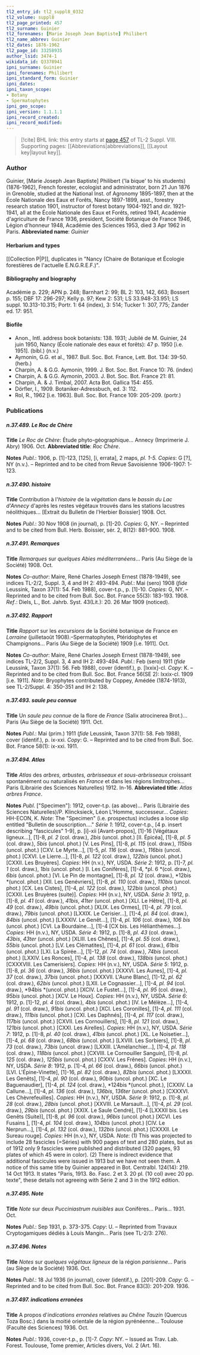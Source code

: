 ```yaml
---
tl2_entry_id: tl2_suppl8_0332
tl2_volume: suppl8
tl2_page_printed: 457
tl2_surname: Guinier
tl2_forenames: [Marie Joseph Jean Baptiste] Philibert
tl2_name_abbrev: Guinier
tl2_dates: 1876-1962
tl2_page_id: 33258935
author_lsid: 3474-1
wikidata_id: Q3378941
ipni_surname: Guinier
ipni_forenames: Philibert
ipni_standard_form: Guinier
ipni_dates: 
ipni_taxon_scope: 
- Botany
- Spermatophytes
ipni_geo_scope: 
ipni_version: 1.1.1.1
ipni_record_created: 
ipni_record_modified:
---
```



> [!cite] BHL link: this entry starts at [page 457](https://www.biodiversitylibrary.org/page/33258935) of TL-2 Suppl. VIII.
> Supporting pages: [[Abbreviations|abbreviations]], [[Layout key|layout key]].

### Author

Guinier, \[Marie Joseph Jean Baptiste\] Philibert ('la bique' to his students) (1876-1962), French forester, ecologist and administrator, born 21 Jun 1876 in Grenoble, studied at the National Inst. of Agronomy 1895-1897, then at the École Nationale des Eaux et Forêts, Nancy 1897-1899, asst., forestry research station 1901, instructor of forest botany 1904-1921 and dir. 1921-1941, all at the École Nationale des Eaux et Forêts, retired 1941, Académie d'agriculture de France 1936, president, Société Botanique de France 1946, Légion d'honneur 1948, Académie des Sciences 1953, died 3 Apr 1962 in Paris. 
**Abbreviated name**: *Guinier*

#### Herbarium and types

[[Collection P|P]], duplicates in "Nancy (Chaire de Botanique et Écologie forestières de l'actuelle E.N.G.R.E.F.)".

#### Bibliography and biography

Académie p. 229; APN p. 248; Barnhart 2: 99; BL 2: 103, 142, 663; Bossert p. 155; DBF 17: 296-297; Kelly p. 97; Kew 2: 531; LS 33.948-33.951; LS suppl. 10.313-10.315; Portr. 1: 64 (index), 3: 514; Tucker 1: 307, 775; Zander ed. 17: 951.

#### Biofile

- Anon., Intl. address book botanists: 138. 1931; Jubilé de M. Guinier, 24 juin 1950, Nancy (École nationale des eaux et forêts): 47 p. 1950 \[i.e. 1951\]. (bibl.) (n.v.)
- Aymonin, G.G. et al., 1987. Bull. Soc. Bot. France, Lett. Bot. 134: 39-50. (herb.)
- Charpin, A. & G.G. Aymonin, 1999. J. Bot. Soc. Bot. France 10: 76. (index)
- Charpin, A. & G.G. Aymonin, 2003. J. Bot. Soc. Bot. France 21: 81.
- Charpin, A. & J. Timbal, 2007. Acta Bot. Gallica 154: 455.
- Dörfler, I., 1909. Botaniker-Adressbuch, ed. 3: 112.
- Rol, R., 1962 \[i.e. 1963\]. Bull. Soc. Bot. France 109: 205-209. (portr.)

### Publications

##### n.37.489. Le Roc de Chère

**Title**
*Le Roc de Chère*: Étude phyto-géographique... Annecy (Imprimerie J. Abry) 1906. Oct.
**Abbreviated title**: *Roc Chère*.

**Notes**
*Publ*.: 1906, p. \[1\]-123, \[125\], \[i, errata\], 2 maps, *pl. 1-5. Copies*: G \[?\], NY (n.v.). – Reprinted and to be cited from Revue Savoisienne 1906-1907: 1-123.

##### n.37.490. histoire

**Title**
Contribution à l'*histoire* de la *végétation* dans le *bassin du Lac d'Annecy* d'après les restes végétaux trouvés dans les stations lacustres néolithiques... \[Extrait du Bulletin de l'Herbier Boissier\] 1908. Oct.

**Notes**
*Publ*.: 30 Nov 1908 (in journal), p. \[1\]-20. *Copies*: G, NY. – Reprinted and to be cited from Bull. Herb. Boissier, sér. 2, 8(12): 881-900. 1908.

##### n.37.491. Remarques

**Title**
*Remarques* sur *quelques Abies méditerranéens*... Paris (Au Siège de la Société) 1908. Oct.

**Notes**
*Co-author*: Maire, René Charles Joseph Ernest (1878-1949), see indices TL-2/2, Suppl. 3, 4 and IH 2: 493-494.
*Publ*.: Mai (sero) 1908 (*fide* Leussink, Taxon 37(1): 54. Feb 1988), cover-t.p., p. \[1\]-10. *Copies*: G, NY. – Reprinted and to be cited from Bull. Soc. Bot. France 55(3): 183-193. 1908.
*Ref*.: Diels, L., Bot. Jahrb. Syst. 43(Lit.): 20. 26 Mar 1909 (noticed).

##### n.37.492. Rapport

**Title**
*Rapport* sur les *excursions* de la Société botanique de France en *Lorraine* (juilletaoût 1908).–Spermatophytes, Ptéridophytes et Champignons... Paris (Au Siège de la Société) 1909 \[i.e. 1911\]. Oct.

**Notes**
*Co-author*: Maire, René Charles Joseph Ernest (1878-1949), see indices TL-2/2, Suppl. 3, 4 and IH 2: 493-494.
*Publ*.: Feb (sero) 1911 (*fide* Leussink, Taxon 37(1): 56. Feb 1988), cover (identif.), p. \[lxxix\]-cl. *Copy*: K. – Reprinted and to be cited from Bull. Soc. Bot. France 56(SE 2): lxxix-cl. 1909 \[i.e. 1911\].
*Note*: Bryophytes contributed by Coppey, Amédée (1874-1913), see TL-2/Suppl. 4: 350-351 and IH 2: 138.

##### n.37.493. saule peu connue

**Title**
Un *saule peu connue* de la flore de *France* (Salix atrocinerea Brot.)... Paris (Au Siège de la Société) 1911. Oct.

**Notes**
*Publ*.: Mai (prim.) 1911 (*fide* Leussink, Taxon 37(1): 58. Feb 1988), cover (identif.), p. ix-xxi. *Copy*: G. – Reprinted and to be cited from Bull. Soc. Bot. France 58(1): ix-xxi. 1911.

##### n.37.494. Atlas

**Title**
*Atlas* des *arbres, arbustes, arbrisseaux et sous-arbrisseaux* croissant spontanément ou naturalisés en *France* et dans les régions limitrophes... Paris (Librairie des Sciences Naturelles) 1912. In-16.
**Abbreviated title**: *Atlas arbres France*.

**Notes**
*Publ*. \["Specimen"\]: 1912, cover-t.p. (as above)... Paris (Librairie des Sciences Naturelles)/P. Klincksieck, Léon L'Homme, successeur... *Copies*: HH-ECON, K.
*Note*: The "Specimen" (i.e. prospectus) includes a loose slip entitled "Bulletin de souscription...."
*Série 1*: 1912, cover-t.p., \[4 p. insert describing "fascicules" 1-9\], p. \[i\]-xii \[Avant-propos\], \[1\]-16 \[Végétaux ligneux...\], \[1\]-8, *pl. 2* (col. draw.), *2bis* (uncol. phot.) \[II. Épicéa\], \[1\]-8, *pl. 5* (col. draw.), *5bis* (uncol. phot.) \[V. Les Pins\], \[1\]-8, *pl. 115* (col. draw.), *115bis* (uncol. phot.) \[CXV. Le Myrte...\], \[1\]-5, *pl. 116* (col. draw.), *116bis* (uncol. phot.) \[CXVI. Le Lierre...\], \[1\]-8, *pl. 122* (col. draw.), *122bis* (uncol. phot.) \[CXXII. Les Bruyères\]. *Copies*: HH (n.v.), NY, USDA.
*Série 2*: 1912, p. \[1\]-7, *pl. 1* (col. draw.), *1bis* (uncol. phot.) \[I. Les Conifères\], \[1\]-4, *pl. 6 *(col. draw.), *6bis* (uncol. phot.) \[VI. Le Pin de montagne\], \[1\]-8, *pl. 12* (col. draw.), *12bis *(uncol. phot.) \[XII. Les Genévriers\], \[1\]-8, *pl. 110* (col. draw.), *110bis* (uncol. phot.) \[CX. Les Cistes\], \[1\]-4, *pl. 122* (col. draw.), *122bis* (uncol. phot.) \[CXXII. Les Bruyères (suite)\]. *Copies*: HH (n.v.), NY, USDA.
*Série 3*: 1912, p. \[1\]-8, *pl. 41* (col. draw.), *41bis*, *41ter* (uncol. phot.) \[XLI. Le Hêtre\], \[1\]-8, *pl. 49* (col. draw.), *49bis* (uncol. phot.) \[XLIX. Les Ormes\], \[1\]-4, *pl. 79* (col. draw.), *79bis* (uncol. phot.) \[LXXIX. Le Cerisier...\], \[1\]-4, *pl. 84* (col. draw.), *84bis* (uncol. phot.) \[LXXXIV. Le Genêt...\], \[1\]-4, *pl. 106* (col. draw.), *106 bis* (uncol. phot.) \[CVI. La Bourdaine...\], \[1\]-4 \[CX bis. Les Hélianthèmes...\]. *Copies*: HH (n.v.), NY, USDA.
*Série 4*: 1912, p. \[1\]-8, *pl. 43* (col. draw.), *43bis*, *43ter* (uncol. phot.) \[XLIII. Les Chênes\], \[1\]-4, *pl. 55* (col. draw.), *55bis* (uncol. phot.) \[LV. Les Clématites\], \[1\]-4, *pl. 61* (col. draw.), *61bis* (uncol. phot.) \[LXI. La Spirée...\], \[1\]-12, *pl. 74* (col. draw.), *74bis* (uncol. phot.) \[LXXIV. Les Ronces\], \[1\]-4, *pl. 138* (col. draw.), *138bis* (uncol. phot.) \[CXXXVIII. Les Camerisiers\]. *Copies*: HH (n.v.), NY, USDA.
*Série 5*: 1912, p. \[1\]-8, *pl. 36* (col. draw.), *36bis* (uncol. phot.) \[XXXVI. Les Aunes\], \[1\]-4, *pl. 37* (col. draw.), *37bis* (uncol. phot.) \[XXXVII. L'Aune Blanc\], \[1\]-12, *pl. 62* (col. draw.), *62bis* (uncol. phot.) \[LXII. Le Cognassier...\], \[1\]-4, *pl. 94* (col. draw.), *94bis *(uncol. phot.) \[XCIV. Le Fustet...\], \[1\]-4, *pl. 95* (col. draw.), *95bis* (uncol. phot.) \[XCV. Le Houx\]. *Copies*: HH (n.v.), NY, USDA.
*Série 6*: 1912, p. \[1\]-12, *pl. 4* (col. draw.), *4bis* (uncol. phot.) \[IV. Le Mélèze...\], \[1\]-4, *pl. 91* (col. draw.), *91bis* (uncol. phot.) \[XCI. Les Coronilles\], \[1\]-4, *pl. 111* (col. draw.), *111bis* (uncol. phot.) \[CXI. Les Daphnés\], \[1\]-4, *pl. 117* (col. draw.), *117bis* (uncol. phot.) \[CXVII. Les Cornouillers\], \[1\]-8, *pl. 121* (col. draw.), *121bis* (uncol. phot.) \[CXXI. Les Airelles\]. *Copies*: HH (n.v.), NY, USDA.
*Série 7*: 1912, p. \[1\]-8, *pl. 40* (col. draw.), *41bis* (uncol. phot.) \[XL. Le Noisetier...\], \[1\]-4, *pl. 68* (col. draw.), *68bis* (uncol. phot.) \[LXVIII. Les Sorbiers\], \[1\]-8, *pl. 73* (col. draw.), *73bis* (uncol. draw.) \[LXXIII. L'Amélanchier...\], \[1\]-4, *pl. 118* (col. draw.), *118bis* (uncol. phot.) \[CXVIII. Le Cornouiller Sanguin\], \[1\]-8, *pl. 125* (col. draw.), *125bis* (uncol. phot.) \[CXXV. Les Frênes\]. *Copies*: HH (n.v.), NY, USDA.
*Série 8*: 1912, p. \[1\]-4, *pl. 66* (col. draw.), *66bis* (uncol. phot.) \[LVI. L'Épine-Vinette\], \[1\]-16, *pl. 82* (col. draw.), *82bis* (uncol. phot.) \[LXXXII. Les Genêts\], \[1\]-4, *pl. 90* (col. draw.), *90bis* (uncol. phot.) \[XC. Le Baguenaudier\], \[1\]-4, *pl. 124* (col. draw.), *124bis *(uncol. phot.), \[CXXIV. La Callune...\], \[1\]-4, *pl. 136* (col. draw.), *136bis*, *136ter* (uncol. phot.) \[CXXXVI. Les Chèvrefeuilles\]. *Copies*: HH (n.v.), NY, USDA.
*Série 9*: 1912, p. \[1\]-8, *pl. 28* (col. draw.), *28bis* (uncol. phot.) \[XXVIII. Le Marsault...\], \[1\]-4, *pl. 29* (col. draw.), *29bis* (uncol. phot.) \[XXIX. Le Saule Cendré\], \[1\]-4 \[LXXXII bis. Les Genêts (Suite)\], \[1\]-8, *pl. 96* (col. draw.), *96bis* (uncol. phot.) \[XCVI. Les Fusains \], \[1\]-4, *pl. 104* (col. draw.), *104bis* (uncol. phot.) \[CIV. Le Nerprun...\], \[1\]-4, *pl. 132* (col. draw.), *132bis* (uncol. phot.) \[CXXXII. Le Sureau rouge\]. *Copies*: HH (n.v.), NY, USDA.
*Note*: (1) This was projected to include 28 fascicles (=Séries) with 900 pages of text and 280 plates, but as of 1912 only 9 fascicles were published and distributed (320 pages, 93 plates of which 45 were in color). (2) There is indirect evidence that additional fascicules were issued in 1913 but we have not seen them. A notice of this same title by Guinier appeared in Bot. Centralbl. 124(14): 219. 14 Oct 1913. It states "Paris, 1913. 8o. Fasc. 2 et 3. 20 pl. (10 col) avec 20 pp. texte", these details not agreeing with Série 2 and 3 in the 1912 edition.

##### n.37.495. Note

**Title**
*Note* sur deux *Pucciniastrum nuisibles* aux Conifères... Paris... 1931. Oct.

**Notes**
*Publ*.: Sep 1931, p. 373-375. *Copy*: U. – Reprinted from Travaux Cryptogamiques dédiés à Louis Mangin... Paris (see TL-2/3: 276).

##### n.37.496. Notes

**Title**
*Notes* sur *quelques végétaux ligneux* de la région *parisienne*... Paris (au Siège de la Société) 1936. Oct.

**Notes**
*Publ*.: 18 Jul 1936 (in journal), cover (identif.), p. \[201\]-209. *Copy*: G. – Reprinted and to be cited from Bull. Soc. Bot. France 83(3): 201-209. 1936.

##### n.37.497. indications erronées

**Title**
A propos d'*indications erronées* relatives au *Chêne Tauzin* (Quercus Toza Bosc.) dans la moitié orientale de la région pyrénéenne... Toulouse (Faculté des Sciences) 1936. Oct.

**Notes**
*Publ*.: 1936, cover-t.p., p. \[1\]-7. *Copy*: NY. – Issued as Trav. Lab. Forest. Toulouse, Tome premier, Articles divers, Vol. 2 (Art. 16).

